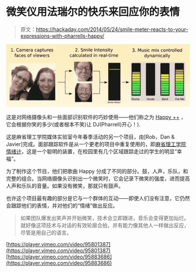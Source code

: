 # 微笑仪用法瑞尔的快乐来回应你的表情

> 原文：<https://hackaday.com/2014/05/24/smile-meter-reacts-to-your-expressions-with-pharrells-happy/>

![MIT's Smile Meter](img/12cea7a7b35683a60911eee8c4c6045c.png)

这是对网络摄像头和一些面部识别软件的巧妙使用——他们称之为 [Happy ++](http://web.media.mit.edu/~rmorris/happy++/) ，它会根据你笑的多少(或者根本不笑)让 DJ(Pharrell)开心！).

这是麻省理工学院媒体实验室今年春季活动的另一个项目，由[Rob，Dan & Javier]完成。面部跟踪软件是从一个更老的项目中重复使用的，即[麻省理工学院情绪计](http://moodmeter.media.mit.edu/)，这是一个聪明的装置，在校园里有几个区域跟踪走过的学生的明显“幸福”。

为了制作这个节目，他们把歌曲 Happy 分成了不同的部分。鼓，人声，乐队，和完整的组合。当网络摄像头识别出一个微笑时，它会记录下微笑的强度，进而提高人声和乐队的音量。如果没有微笑，那就只有鼓声。

也许这个项目最有趣的部分是它与一个群体的互动——即使人们没有注意，它仍然会跟踪他们的表情，并对他们的“情绪”做出反应。

> 如果团队爆发出笑声并开始微笑，技术会立即跟进，音乐会变得更加灿烂。就好像这项技术与对话的有效轮廓合拍，并有能力像其他人一样做出反应，尽管是用自己的语言。

[https://player.vimeo.com/video/95801387](https://player.vimeo.com/video/95801387)[https://player.vimeo.com/video/95883686](https://player.vimeo.com/video/95883686)